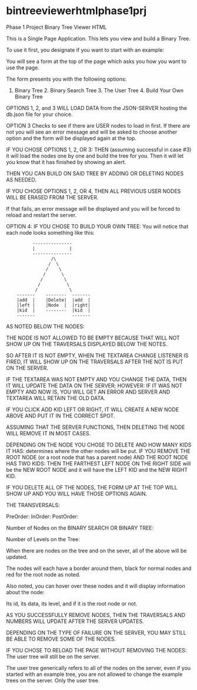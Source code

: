 # bintreeviewerhtmlphase1prj
Phase 1 Project Binary Tree Viewer HTML

This is a Single Page Application. This lets you view and build a Binary Tree.

To use it first, you designate if you want to start with an example:

You will see a form at the top of the page which asks you how you want to use the page.

The form presents you with the following options:

1. Binary Tree 2. Binary Search Tree 3. The User Tree 4. Build Your Own Binary Tree

OPTIONS 1, 2, and 3 WILL LOAD DATA from the JSON-SERVER hosting the db.json file for your choice.

OPTION 3 Checks to see if there are USER nodes to load in first. If there are not you will see an error message and will be asked to choose another option and the form will be displayed again at the top.

IF YOU CHOSE OPTIONS 1, 2, OR 3: THEN (assuming successful in case #3) it will load the nodes one by one and build the tree for you. Then it will let you know that it has finished by showing an alert.

THEN YOU CAN BUILD ON SAID TREE BY ADDING OR DELETING NODES AS NEEDED.

IF YOU CHOSE OPTIONS 1, 2, OR 4, THEN ALL PREVIOUS USER NODES WILL BE ERASED FROM THE SERVER.

If that fails, an error message will be displayed and you will be forced to reload and restart the server.

OPTION 4: IF YOU CHOSE TO BUILD YOUR OWN TREE: You will notice that each node looks something like this:

              ---------------
              |             |
              ---------------
                     /\
                    /  \
                   /    \
                  /      \
                 /        \
                /          \
               /            \
        -------    --------  -------
        |add  |    |Delete|  |add  |
        |left |    |Node  |  |right|
        |kid  |    --------  |kid  |
        -------              -------

AS NOTED BELOW THE NODES:

THE NODE IS NOT ALLOWED TO BE EMPTY BECAUSE THAT WILL NOT SHOW UP ON THE TRAVERSALS DISPLAYED BELOW THE NOTES.

SO AFTER IT IS NOT EMPTY, WHEN THE TEXTAREA CHANGE LISTENER IS FIRED, IT WILL SHOW UP ON THE TRAVERSALS AFTER THE NOT IS PUT ON THE SERVER.

IF THE TEXTAREA WAS NOT EMPTY AND YOU CHANGE THE DATA, THEN IT WILL UPDATE THE DATA ON THE SERVER;
HOWEVER: IF IT WAS NOT EMPTY AND NOW IS, YOU WILL GET AN ERROR AND SERVER AND TEXTAREA WILL RETAIN THE OLD DATA.

IF YOU CLICK ADD KID LEFT OR RIGHT, IT WILL CREATE A NEW NODE ABOVE AND PUT IT IN THE CORRECT SPOT.

ASSUMING THAT THE SERVER FUNCTIONS, THEN DELETING THE NODE WILL REMOVE IT IN MOST CASES.

DEPENDING ON THE NODE YOU CHOSE TO DELETE AND HOW MANY KIDS IT HAS: determines where the other nodes will be put. IF YOU REMOVE THE ROOT NODE (or a root node that has a parent node) AND THE ROOT NODE HAS TWO KIDS: THEN THE FARTHEST LEFT NODE ON THE RIGHT SIDE will be the NEW ROOT NODE and it will have the LEFT KID and the NEW RIGHT KID.

IF YOU DELETE ALL OF THE NODES, THE FORM UP AT THE TOP WILL SHOW UP AND YOU WILL HAVE THOSE OPTIONS AGAIN.

THE TRANSVERSALS:

PreOrder:
InOrder:
PostOrder:

Number of Nodes on the BINARY SEARCH OR BINARY TREE:

Number of Levels on the Tree:

When there are nodes on the tree and on the sever, all of the above will be updated.

The nodes will each have a border around them, black for normal nodes and red for the root node as noted.

Also noted, you can hover over these nodes and it will display information about the node:

Its id,
its data,
its level,
and if it is the root node or not.

AS YOU SUCCESSFULLY REMOVE NODES, THEN THE TRAVERSALS AND NUMBERS WILL UPDATE AFTER THE SERVER UPDATES.

DEPENDING ON THE TYPE OF FAILURE ON THE SERVER, YOU MAY STILL BE ABLE TO REMOVE SOME OF THE NODES.

IF YOU CHOSE TO RELOAD THE PAGE WITHOUT REMOVING THE NODES: The user tree will still be on the server.

The user tree generically refers to all of the nodes on the server, even if you started with an example tree, you are not allowed to change the example trees on the server. Only the user tree.
